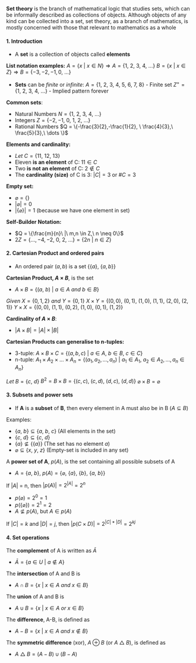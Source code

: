 **Set theory** is the branch of mathematical logic that studies sets, which can be informally described as collections of objects. Although objects of any kind can be collected into a set, set theory, as a branch of mathematics, is mostly concerned with those that relevant to mathematics as a whole


#### 1. Introduction

- A **set** is a collection of objects called **elements**

**List notation examples:**
$A = \{x\ |\ x \in N\} \Rightarrow A = \{1,\ 2,\ 3,\ 4,\ \dots\}$ 
$B = \{x\ |\ x \in Z\} \Rightarrow B = \{-3,-2,-1,0,\ \dots\}$

* **Sets** can be *finite* or *infinite*:
$A = \{1,\ 2, \ 3,\ 4,\ 5,\ 6,\ 7,\ 8\}$ - Finite set
$Z^+ = \{1,\ 2, \ 3,\ 4,\ \dots \}$ - Implied pattern forever

**Common sets**:
* Natural Numbers $N = \{1,\ 2, \ 3,\ 4,\ \dots \}$
* Integers $Z = \{-2,-1, \ 0,\ 1,\ 2,\ \dots \}$
* Rational Numbers $Q = \{-\frac{3}{2},-\frac{1}{2}, \ \frac{4}{3},\ \frac{5}{3},\ \dots \}$

**Elements and cardinality:**
* $Let\ C = \{11,\ 12,\ 13\}$
* Eleven **is an element** of C: $11 \in C$
* Two **is not an element** of C: $2 \notin C$
* The **cardinality (size)** of C is 3: $|C| = 3$ or #$C=3$

**Empty set:**
* $\varnothing = \{\}$
* $|\varnothing| = 0$
* $|\{\varnothing\}| = 1$ (because we have one element in set)

**Self-Builder Notation:**
* $Q = \{\frac{m}{n}\ |\ m,n \in Z,\ n \neq 0\}$
* $2Z = \{\dots,-4,-2,\ 0,\ 2,\ \dots \} = \{2n\ |\ n \in Z \}$


#### 2. Cartesian Product and ordered pairs

* An ordered pair $(a, b)$ is a set $\{\{a\},\ \{a,b\}\}$

**Cartesian Product, $A \times B$**, is the set
* $A \times B = \{(a,\ b)\ |\ a \in A\ and\ b \in B\}$

$Given\ X = \{0,1,2\}\ and\ Y = \{0, 1\}$
$X \times Y = \{(0,0),\ (0,1),\ (1,0),\ (1,1),\ (2,0),\ (2,1)\}$
$Y \times X = \{(0,0),\ (1,1),\ (0,2),\ (1,0),\ (0,1),\ (1,2)\}$

**Cardinality of $A \times B$**:
* $|A \times B| = |A| \times |B|$

**Cartesian Products can generalise to n-tuples:**
* 3-tuple: $A \times B \times C = \{(a,b,c)\ |\ a \in A,\ b \in B,\ c \in C\}$
* n-tuple: $A_1 \times A_2 \times \dots \times A_n = \{(a_1,a_2,\dots,a_n)\ |\ a_1 \in A_1,\ a_2 \in A_2, \dots, a_n \in A_n\}$

$Let\ B = \{c,\ d\}$
$B^2 = B \times B = \{(c,c),\ (c,d),\ (d,c),\ (d,d)\}$
$\varnothing \times B = \varnothing$


#### 3. Subsets and power sets

* If **A** is a **subset** of **B**, then every element in A must also be in B ($A \subseteq B$)

Examples:
* $\{a,\ b\} \subseteq \{a,\ b,\ c\}$ (All elements in the set)
* $\{c,\ d\} \subseteq \{c,\ d\}$
* $\{a\} \not\subseteq \{\{a\}\}$ (The set has no element $a$)
* $\varnothing \subseteq \{x,\ y,\ z\}$ (Empty-set is included in any set)

A **power set of A**, $p(A)$, is the set containing all possible subsets of A
* $A = \{a,\ b\},\ p(A) = \{\varnothing,\ \{a\},\ \{b\},\ \{a,\ b\}\}$

If $|A|$ = n, then $|p(A)| = 2^{|A|} = 2^n$

* $p(\varnothing) = 2^0 = 1$
* $p(\{\varnothing\}) = 2^1 = 2$
* $A \not\subseteq p(A)$, but $A \in p(A)$

If $|C| = k$ and $|D| = j$, then $|p(C \times D)| = 2^{|C|*|D|} = 2^{kj}$


#### 4. Set operations

The **complement** of A is written as $\bar A$
* $\bar A = \{a \in U\ |\ a \not\in A\}$

The **intersection** of A and B is
* $A \cap B = \{x\ |\ x \in A\ and\ x \in B\}$

The **union** of A and B is
* $A \cup B = \{x\ |\ x \in A\ or\ x \in B\}$

The **difference**, A-B, is defined as
* $A - B = \{x\ |\ x \in A\ and\ x \not\in B\}$

The **symmetric difference** (xor), $A \oplus B$ (or $A\ \triangle\ B$), is defined as
* $A\ \triangle\ B = (A-B) \cup (B-A)$